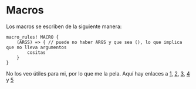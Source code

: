 # Macros

Los macros se escriben de la siguiente manera:

```rust, ignore
macro_rules! MACRO {
    (ARGS) => { // puede no haber ARGS y que sea (), lo que implica que no lleva argumentos
        cositas    
    }
}
```

No los veo útiles para mi, por lo que me la pela. Aquí hay enlaces a [1](https://doc.rust-lang.org/rust-by-example/macros/designators.html), [2](https://doc.rust-lang.org/rust-by-example/macros/overload.html), [3](https://doc.rust-lang.org/rust-by-example/macros/repeat.html), [4](https://doc.rust-lang.org/rust-by-example/macros/dsl.html) y [5](https://doc.rust-lang.org/rust-by-example/macros/variadics.html)
